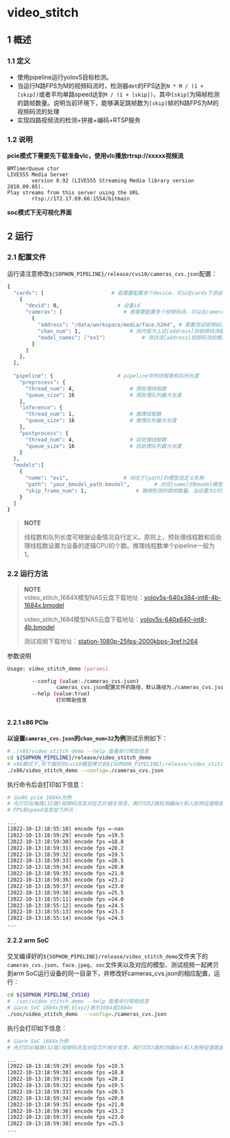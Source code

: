 # video_stitch

## 1 概述

### 1.1 定义

- 使用pipeline运行yolov5目标检测。
- 当运行N路FPS为M的视频码流时，检测器`det`的FPS达到`N * M / (1 + [skip])`或者平均单路speed达到`M / (1 + [skip])`，其中`[skip]`为隔帧检测的跳帧数量。说明当前环境下，能够满足跳帧数为`[skip]`帧的N路FPS为M的视频码流的处理
- 实现四路视频流的检测+拼接+编码+RTSP服务

### 1.2 说明

**pcie模式下需要先下载准备vlc，使用vlc播放rtrsp://xxxxx视频流** 

```shell
BMTimerQueue ctor
LIVE555 Media Server
        version 0.92 (LIVE555 Streaming Media library version 2018.09.05).
Play streams from this server using the URL
        rtsp://172.17.69.66:1554/bitmain
```

**soc模式下无可视化界面**

## 2 运行

### 2.1 配置文件

运行请注意修改`${SOPHON_PIPELINE}/release/cvs10/cameras_cvs.json`配置：

```bash
{
  "cards": [                      # 若需要配置多个device，可以在cards下添加多组devid和cameras信息
    {
      "devid": 0,                   # 设备id
      "cameras": [                    # 若需要配置多个视频码流，可以在cameras下添加多组address和chan_num信息。若配置了多个address或多个cards，总的视频码流路数为所有的[chan_num]数量之和
        {
          "address": "/data/workspace/media/face.h264", # 需要测试视频码流的地址
          "chan_num": 1,                # 将内容为上述[address]的视频码流配置[chan_num]数量的路数。默认设置为1，会接入1路的内容为上述[address]的视频码流。
          "model_names": ["ex1"]            # 测试该[address]视频码流的模型名称，需要和[models]参数内的模型自定义名称[name]一致，表示使用该模型
        }
      ]
    }，
  ],
  
  "pipeline": {                     # pipeline中的线程数和队列长度
    "preprocess": {
      "thread_num": 4,                  # 预处理线程数
      "queue_size": 16                  # 预处理队列最大长度
    },
    "inference": {
      "thread_num": 1,                  # 推理线程数
      "queue_size": 16                  # 推理队列最大长度
    },
    "postprocess": {
      "thread_num": 4,                  # 后处理线程数
      "queue_size": 16                  # 后处理队列最大长度
    }
  },
  "models":[
    {
      "name": "ex1",                  # 对应于[path]的模型自定义名称
      "path": "your_bmodel_path.bmodel",        # 对应[name]的bmodel模型的路径
      "skip_frame_num": 1,                # 隔帧检测的跳帧数量。当设置为1时表示程序每间隔1帧做一次模型的pipeline。
    }
  ]
}
```

> **NOTE**  
>
> 线程数和队列长度可根据设备情况自行定义。原则上，预处理线程数和后处理线程数设置为设备的逻辑CPU的个数。推理线程数单个pipeline一般为1。

### 2.2 运行方法

  > **NOTE**  
  > video_stitch_1684X模型NAS云盘下载地址：[yolov5s-640x384-int8-4b-1684x.bmodel](http://219.142.246.77:65000/sharing/eEe5HvnHQ)
  >
  > video_stitch_1684模型NAS云盘下载地址：[yolov5s-640x640-int8-4b.bmodel](http://219.142.246.77:65000/sharing/lMhYaEZZL)
  >
  > 测试视频下载地址：[station-1080p-25fps-2000kbps-3ref.h264](http://219.142.246.77:65000/sharing/8gTjG5lXB)

参数说明

```bash
Usage: video_stitch_demo [params]

        --config (value:./cameras_cvs.json)
                cameras_cvs.json配置文件的路径，默认路径为./cameras_cvs.json。
        --help (value:true)
                打印帮助信息
        
```

#### 2.2.1 x86 PCIe

**以设置`cameras_cvs.json`的`chan_num=32`为例**测试示例如下：

```bash
# ./x86/video_stitch_demo --help 查看命行帮助信息
cd ${SOPHON_PIPELINE}/release/video_stitch_demo
# x86模式下,将下载好的cvs10模型拷贝到${SOPHON_PIPELINE}/release/video_stitch_demo目录下运行,${xyz}表示1684或1684x
./x86/video_stitch_demo --config=./cameras_cvs.json
```

执行命令后会打印如下信息：

```bash
# 以x86 pcie 1684x为例
# 先打印出每路(32路)视频码流及对应芯片相关信息，再打印32路检测器det和人脸特征提取器feature的总FPS和第0路视频码流处理对应的speed信息。其中，FPS和speed信息与当前运行设备的硬件配置相关，不同设备运行结果不同属正常现象，且同一设备运行程序过程中FPS和speed信息有一定波动属于正常现象。
# FPS和speed信息如下所示：

...
[2022-10-13:18:55:10] encode fps =-nan
[2022-10-13:18:59:29] encode fps =19.5
[2022-10-13:18:59:30] encode fps =18.8
[2022-10-13:18:59:31] encode fps =20.2
[2022-10-13:18:59:32] encode fps =19.5
[2022-10-13:18:59:33] encode fps =20.5
[2022-10-13:18:59:34] encode fps =20.8
[2022-10-13:18:59:35] encode fps =21.0
[2022-10-13:18:59:36] encode fps =23.2
[2022-10-13:18:59:37] encode fps =23.0
[2022-10-13:18:59:38] encode fps =25.5
[2022-10-13:18:55:11] encode fps =24.0
[2022-10-13:18:55:12] encode fps =24.5
[2022-10-13:18:55:13] encode fps =23.3
[2022-10-13:18:55:14] encode fps =24.5
...
```

#### 2.2.2 arm SoC

交叉编译好的`${SOPHON_PIPELINE}/release/video_stitch_demo`文件夹下的`cameras_cvs.json`、`face.jpeg`、`soc`文件夹以及对应的模型、测试视频一起拷贝到arm SoC运行设备的同一目录下，并修改好cameras_cvs.json的相应配置，运行：

```bash
cd ${SOPHON_PIPELINE_CVS10}
# ./soc/video_stitch_demo --help 查看命行帮助信息
# 以arm SoC 1684x为例,${xyz}表示1684或1684x
./soc/video_stitch_demo  --config=./cameras_cvs.json
```

执行会打印如下信息：

```bash
# 以arm SoC 1684x为例
# 先打印出每路(32路)视频码流及对应芯片相关信息，再打印32路检测器det和人脸特征提取器feature的总FPS和第0路视频码流处理对应的speed信息。其中，FPS和speed信息与当前运行设备的硬件配置相关，不同设备运行结果不同属正常现象，且同一设备运行程序过程中FPS和speed信息有一定波动属于正常现象。FPS和speed信息如下所示：

...
[2022-10-13:18:59:29] encode fps =19.5
[2022-10-13:18:59:30] encode fps =18.8
[2022-10-13:18:59:31] encode fps =20.2
[2022-10-13:18:59:32] encode fps =19.5
[2022-10-13:18:59:33] encode fps =20.5
[2022-10-13:18:59:34] encode fps =20.8
[2022-10-13:18:59:35] encode fps =21.0
[2022-10-13:18:59:36] encode fps =23.2
[2022-10-13:18:59:37] encode fps =23.0
[2022-10-13:18:59:38] encode fps =25.5
...
```
